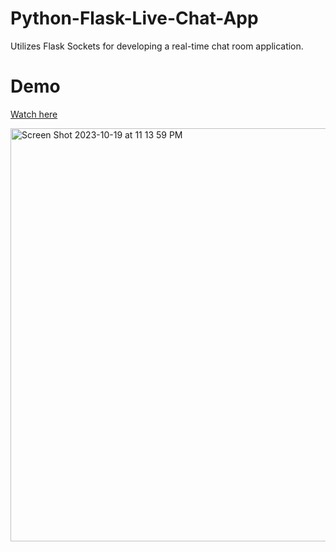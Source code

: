 # Python-Flask-Live-Chat-App
Utilizes Flask Sockets for developing a real-time chat room application.

# Demo
[Watch here](https://youtu.be/yXI29kSgdJY)

<img width="661" alt="Screen Shot 2023-10-19 at 11 13 59 PM" src="https://github.com/ChesterCaii/Python-Flask-Live-Chat-App/assets/144638846/96b70119-8d32-4b4e-b0b6-d5e3738d07c1">
